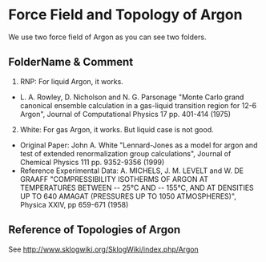 # Force Field and Topology of Argon
We use two force field of Argon as you can see two folders.

## FolderName & Comment
1. RNP: For liquid Argon, it works.
  * L. A. Rowley, D. Nicholson and N. G. Parsonage "Monte Carlo grand canonical ensemble calculation in a gas-liquid transition region for 12-6 Argon", Journal of Computational Physics 17 pp. 401-414 (1975)
2. White: For gas Argon, it works. But liquid case is not good.
  * Original Paper: John A. White "Lennard-Jones as a model for argon and test of extended renormalization group calculations", Journal of Chemical Physics 111 pp. 9352-9356 (1999)
  * Reference Experimental Data: A. MICHELS, J. M. LEVELT and W. DE GRAAFF "COMPRESSIBILITY ISOTHERMS OF ARGON AT TEMPERATURES BETWEEN -- 25°C AND -- 155°C, AND AT DENSITIES UP TO 640 AMAGAT (PRESSURES UP TO 1050 ATMOSPHERES)", Physica XXIV, pp 659-671 (1958)

## Reference of Topologies of Argon
See http://www.sklogwiki.org/SklogWiki/index.php/Argon


